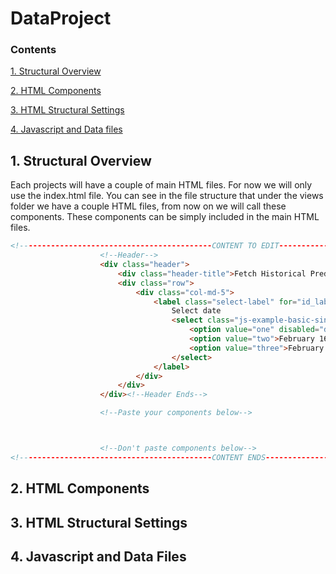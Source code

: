 # DataProject

### Contents
[1. Structural Overview](#1-structural-overview)

[2. HTML Components](#2-html-components)

[3. HTML Structural Settings](#3-html-structural-settings)

[4. Javascript and Data files](#4-javascript-and-data-files)

## 1. Structural Overview
Each projects will have a couple of main HTML files. For now we will only use the index.html file.
You can see in the file structure that under the views folder we have a couple HTML files, from now on we will call these components. These components can be simply included in the main HTML files.


```HTML
<!-------------------------------------------CONTENT TO EDIT------------------------------------------->
                    <!--Header-->
                    <div class="header">
                        <div class="header-title">Fetch Historical Predictions</div>
                        <div class="row">
                            <div class="col-md-5">
                                <label class="select-label" for="id_label_single">
                                    Select date
                                    <select class="js-example-basic-single select2-dates form-control" id="id_label_single" style="width: 50%">
                                        <option value="one" disabled="disabled">Select</option>
                                        <option value="two">February 16, 2021 16:00</option>
                                        <option value="three">February 15, 2021 16:00</option>
                                    </select>
                                </label>
                            </div>
                        </div>
                    </div><!--Header Ends-->

                    <!--Paste your components below-->



                    <!--Don't paste components below-->
<!-------------------------------------------CONTENT ENDS------------------------------------------->

```


## 2. HTML Components


## 3. HTML Structural Settings


## 4. Javascript and Data Files






